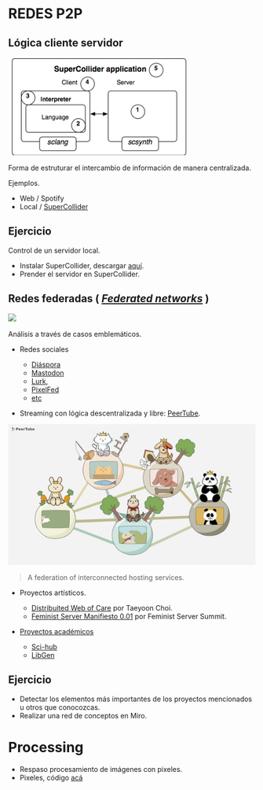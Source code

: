 # REDES P2P

## Lógica cliente servidor

![](https://github.com/MarianneTeixido/ArteEnRed/blob/main/img/clientesc.png)

Forma de estruturar el intercambio de información de manera centralizada. 

Ejemplos.
 
- Web / Spotify 
- Local / [SuperCollider](https://doc.sccode.org/Guides/ClientVsServer.html)

## Ejercicio

Control de un servidor local.  
- Instalar SuperCollider, descargar [aquí](https://supercollider.github.io/download). 
- Prender el servidor en SuperCollider.  


## Redes federadas ( [_Federated networks_](https://monoskop.org/Federated_networks) )

![](https://github.com/MarianneTeixido/ArteEnRed/blob/main/img/federacion.png)

Análisis a través de casos emblemáticos. 

- Redes sociales
	- [Diáspora](https://diasporafoundation.org/) 
	- [Mastodon](https://joinmastodon.org/)
	- [Lurk](https://lurk.org/),
	- [PixelFed](https://pixelfed.org/) 
	- [etc](https://fediverse.party/) 
	
- Streaming con lógica descentralizada y libre: [PeerTube](https://joinpeertube.org/).

![](https://github.com/MarianneTeixido/ArteEnRed/blob/main/img/peertube.jpg)

> A federation of interconnected hosting services.

- Proyectos artísticos.
	- [Distribuited Web of Care](http://distributedweb.care/posts/community/) por Taeyoon Choi. 
	- [Feminist Server Manifiesto 0.01](https://areyoubeingserved.constantvzw.org/Summit_afterlife.xhtml) por Feminist Server Summit. 

- [Proyectos académicos](https://torrentfreak.com/meet-the-guy-behind-the-libgen-torrent-seeding-movement-191205/) 
	- [Sci-hub](https://sci-hub.se/)
	- [LibGen](https://libgen.is/)
	
## Ejercicio

- Detectar los elementos más importantes de los proyectos mencionados u otros que conocozcas. 
- Realizar una red de conceptos en Miro.

# Processing 

- Respaso procesamiento de imágenes con pixeles.
- Pixeles, código [acá](https://gist.github.com/MarianneTeixido/de1da72381c5bd17f6cc22d3d87dafa7)
 



	 
